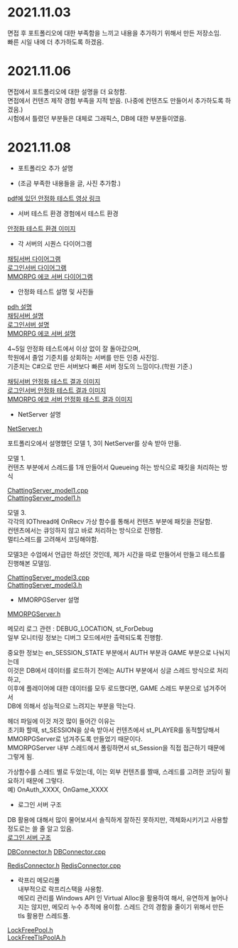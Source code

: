 2021.11.03   
===========  
면접 후 포트폴리오에 대한 부족함을 느끼고 내용을 추가하기 위해서 만든 저장소임.  
빠른 시일 내에 더 추가하도록 하겠음.  
    
    
    
    
    
2021.11.06     
=========== 
면접에서 포트폴리오에 대한 설명을 더 요청함.   
면접에서 컨텐츠 제작 경험 부족을 지적 받음. (나중에 컨텐츠도 만들어서 추가하도록 하겠음.)   
시험에서 틀렸던 부분들은 대체로 그래픽스, DB에 대한 부분들이였음.   
      
    
    
    
2021.11.08  
===========
- 포트폴리오 추가 설명  
  
- (조금 부족한 내용들을 글, 사진 추가함.)   
  
[pdf에 있던 안정화 테스트 영상 링크](https://www.youtube.com/watch?v=Y7Du3PCgPkg)  
  
- 서버 테스트 환경 경험에서 테스트 환경  
  
[안정화 테스트 환경 이미지](https://github.com/richard0326/Portfolio/blob/main/2.PNG)  
  

- 각 서버의 시퀀스 다이어그램  
  
[채팅서버 다이어그램](https://github.com/richard0326/Portfolio/blob/main/%EC%B1%84%ED%8C%85%EC%84%9C%EB%B2%84%20%EB%8B%A4%EC%9D%B4%EC%96%B4%EA%B7%B8%EB%9E%A8.PNG)  
[로그인서버 다이어그램](https://github.com/richard0326/Portfolio/blob/main/%EB%A1%9C%EA%B7%B8%EC%9D%B8%EC%84%9C%EB%B2%84%20%EB%8B%A4%EC%9D%B4%EC%96%B4%EA%B7%B8%EB%9E%A8.PNG)  
[MMORPG 에코 서버 다이어그램](https://github.com/richard0326/Portfolio/blob/main/MMORPG%EC%84%9C%EB%B2%84%20%EB%8B%A4%EC%9D%B4%EC%96%B4%EA%B7%B8%EB%9E%A8.PNG)  
  
  
- 안정화 테스트 설명 및 사진들  
  
[pdh 설명](https://github.com/richard0326/Portfolio/blob/main/pdh%EC%84%A4%EB%AA%85.PNG)  
[채팅서버 설명](https://github.com/richard0326/Portfolio/blob/main/%EC%B1%84%ED%8C%85%EC%84%A4%EB%AA%85.PNG)  
[로그인서버 설명](https://github.com/richard0326/Portfolio/blob/main/%EB%A1%9C%EA%B7%B8%EC%9D%B8%EC%84%A4%EB%AA%85.PNG)  
[MMORPG 에코 서버 설명](https://github.com/richard0326/Portfolio/blob/main/MMORPG%EC%84%A4%EB%AA%85.PNG)  
  
4~5일 안정화 테스트에서 이상 없이 잘 돌아갔으며,  
학원에서 졸업 기준치를 상회하는 서버를 만든 인증 사진임.  
기준치는 C#으로 만든 서버보다 빠른 서버 정도의 느낌이다.(학원 기준.)   
  
[채팅서버 안정화 테스트 결과 이미지](https://github.com/richard0326/Portfolio/blob/main/2020903%EC%9D%BC%EA%B9%8C%EC%A7%803.PNG)  
[로그인서버 안정화 테스트 결과 이미지](https://github.com/richard0326/Portfolio/blob/main/%EB%94%94%EC%9A%B4%ED%81%B4%EB%9D%BC%EB%B0%9C%EC%83%9D_%EC%9B%90%EC%9D%B8%EB%B6%88%EB%AA%85%206%EC%9D%BC.PNG)  
[MMORPG 에코 서버 안정화 테스트 결과 이미지](https://github.com/richard0326/Portfolio/blob/main/5%EC%9D%BC.PNG)  
  
- NetServer 설명  
   
[NetServer.h](https://github.com/richard0326/Portfolio/blob/main/NetServer.h)  
  
  
포트폴리오에서 설명했던 모델 1, 3이 NetServer를 상속 받아 만듦.  

모델 1.  
컨텐츠 부분에서 스레드를 1개 만들어서 Queueing 하는 방식으로 패킷을 처리하는 방식  
  
[ChattingServer_model1.cpp](https://github.com/richard0326/Portfolio/blob/main/ChattingServer_model1.cpp)  
[ChattingServer_model1.h](https://github.com/richard0326/Portfolio/blob/main/ChattingServer_model1.h)  
  
모델 3.   
각각의 IOThread에 OnRecv 가상 함수를 통해서 컨텐츠 부분에 패킷을 전달함.  
컨텐츠에서는 큐잉하지 않고 바로 처리하는 방식으로 진행함.  
멀티스레드를 고려해서 코딩해야함.  

모델3은 수업에서 언급만 하셨던 것인데, 제가 시간을 따로 만들어서 만들고 테스트를 진행해본 모델임.  
  
[ChattingServer_model3.cpp](https://github.com/richard0326/Portfolio/blob/main/ChattingServer_model3.cpp)  
[ChattingServer_model3.h](https://github.com/richard0326/Portfolio/blob/main/ChattingServer_model3.h)  
  
  
- MMORPGServer 설명  
  
[MMORPGServer.h](https://github.com/richard0326/Portfolio/blob/main/MMOServer.h)   
  
  
메모리 로그 관련 : DEBUG_LOCATION, st_ForDebug   
일부 모니터링 정보는 디버그 모드에서만 출력되도록 진행함.  
   
중요한 정보는 en_SESSION_STATE 부분에서 AUTH 부분과 GAME 부분으로 나눠지는데  
이것은 DB에서 데이터를 로드하기 전에는 AUTH 부분에서 싱글 스레드 방식으로 처리하고,  
이후에 플레이어에 대한 데이터를 모두 로드했다면, GAME 스레드 부분으로 넘겨주어서  
DB에 의해서 성능적으로 느려지는 부분을 막는다.  
   
헤더 파일에 이것 저것 많이 들어간 이유는  
초기화 할때, st_SESSION을 상속 받아서 컨텐츠에서 st_PLAYER를 동적할당해서 MMORPGServer로 넘겨주도록 만들었기 때문이다.  
MMORPGServer 내부 스레드에서 폴링하면서 st_Session을 직접 접근하기 때문에 그렇게 됨.  
  
가상함수를 스레드 별로 두었는데, 이는 외부 컨텐츠를 짤때, 스레드를 고려한 코딩이 필요하기 때문에 그렇다.  
예) OnAuth_XXXX, OnGame_XXXX  
  
  
- 로그인 서버 구조  
  
DB 활용에 대해서 많이 물어보셔서 솔직하게 잘하진 못하지만, 객체화시키기고 사용할 정도로는 쓸 줄 알고 있음.  
[로그인 서버 구조]()  
  
[DBConnector.h](https://github.com/richard0326/Portfolio/blob/main/DBConnector.h)
[DBConnector.cpp](https://github.com/richard0326/Portfolio/blob/main/DBConnector.cpp)
  
[RedisConnector.h](https://github.com/richard0326/Portfolio/blob/main/RedisConnector.h)
[RedisConnector.cpp](https://github.com/richard0326/Portfolio/blob/main/RedisConnector.cpp)
  
  
- 락프리 메모리풀  
내부적으로 락프리스택을 사용함.  
메모리 관리를 Windows API 인 Virtual Alloc을 활용하여 해서, 유연하게 늘어나지는 않지만, 
메모리 누수 추적에 용이함.
스레드 간의 경함을 줄이기 위해서 만든 tls 활용한 스레드풀.  
  
[LockFreePool.h](https://github.com/richard0326/Portfolio/blob/main/LockFreePool.h)  
[LockFreeTlsPoolA.h](https://github.com/richard0326/Portfolio/blob/main/LockFreeTlsPoolA.h)
  
